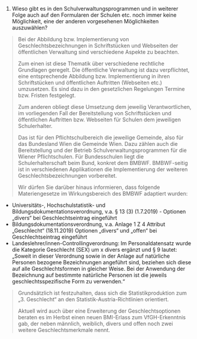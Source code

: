 1. Wieso gibt es in den Schulverwaltungsprogrammen und in weiterer Folge auch auf den Formularen der Schulen etc. noch immer keine Möglichkeit, eine der anderen vorgesehenen Möglichkeiten auszuwählen?
 > Bei der Abbildung bzw. Implementierung von Geschlechtsbezeichnungen in Schriftstücken und Webseiten der öffentlichen Verwaltung sind verschiedene Aspekte zu beachten.
 >
 > Zum einen ist diese Thematik über verschiedene rechtliche Grundlagen geregelt. Die öffentliche Verwaltung ist dazu verpflichtet, eine entsprechende Abbildung bzw. Implementierung in ihren Schriftstücken und öffentlichen Auftritten (Webseiten etc.) umzusetzen. Es sind dazu in den gesetzlichen Regelungen Termine bzw. Fristen festgelegt.
 >
 > Zum anderen obliegt diese Umsetzung dem jeweilig Verantwortlichen, im vorliegenden Fall der Bereitstellung von Schriftstücken und öffentlichen Auftritten bzw. Webseiten für Schulen dem jeweiligen Schulerhalter.
 >
 > Das ist für den Pflichtschulbereich die jeweilige Gemeinde, also für das Bundesland Wien die Gemeinde Wien. Dazu zählen auch die Bereitstellung und der Betrieb Schulverwaltungsprogrammen für die Wiener Pflichtschulen.
 > Für Bundesschulen liegt die Schulerhalterschaft beim Bund, konkret dem BMBWF. BMBWF-seitig ist in verschiedenen Applikationen die Implementierung der weiteren Geschlechtsbezeichnungen vorbereitet.
 >
 > Wir dürfen Sie darüber hinaus informieren, dass folgende Materiengesetze im Wirkungsbereich des BMBWF adaptiert wurden:
 * Universitäts-, Hochschulstatistik- und Bildungsdokumentationsverordnung, v.a. § 13 (3) (1.7.2019) - Optionen „divers“ bei Geschlechtseintrag eingeführt
 * Bildungsdokumentationsverordnung, v.a. Anlage 1 Z 4 Attribut „Geschlecht“ (18.11.2019) Optionen „divers“ und „offen“ bei Geschlechtseintrag eingeführt
 * Landeslehrer/innen-Controllingverordnung: Im Personaldatensatz wurde die Kategorie Geschlecht (SEX) um x divers ergänzt und § 9 lautet: „Soweit in dieser Verordnung sowie in der Anlage auf natürliche Personen bezogene Bezeichnungen angeführt sind, beziehen sich diese auf alle Geschlechtsformen in gleicher Weise. Bei der Anwendung der Bezeichnung auf bestimmte natürliche Personen ist die jeweils geschlechtsspezifische Form zu verwenden.“
 >
 > Grundsätzlich ist festzuhalten, dass sich die Statistikproduktion zum „3. Geschlecht“ an den Statistik-Austria-Richtlinien orientiert.
 >
 > Aktuell wird auch über eine Erweiterung der Geschlechtsoptionen beraten es im Herbst einen neuen BMI-Erlass zum VfGH-Erkenntnis gab, der neben männlich, weiblich, divers und offen noch zwei weitere Geschlechtsmerkmale nennt.
